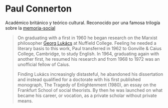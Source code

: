 # Paul Connerton

Académico británico y teórico cultural. Reconocido por una famosa trilogía sobre la [memoria-social](memoria-social.md)

 > 
 > On graduating with a first in 1960 he began research on the Marxist philosopher [Georg Lukács](https://www.versobooks.com/authors/297-georg-lukacs) at Nuffield College. Feeling he needed a literary basis to this work, Paul transferred in 1962 to Gonville & Caius College, Cambridge, to study English. In 1964, graduating again with another first, he resumed his research and from 1968 to 1972 was an unofficial fellow of Caius.
 > 
 > Finding Lukács increasingly distasteful, he abandoned his dissertation and instead qualified for a doctorate with his first published monograph, The Tragedy of Enlightenment (1980), an essay on the Frankfurt School of social theorists. By then he was launched on what became his career, or vocation, as a private scholar without private means.

[^Boyle2019]: Boyle, Nicholas 19 agosto 2019 *Paul Connerton Obituary* The Guardian, tomado de <https://www.theguardian.com/books/2019/aug/19/paul-connerton-obituary> el 2024-04-28
